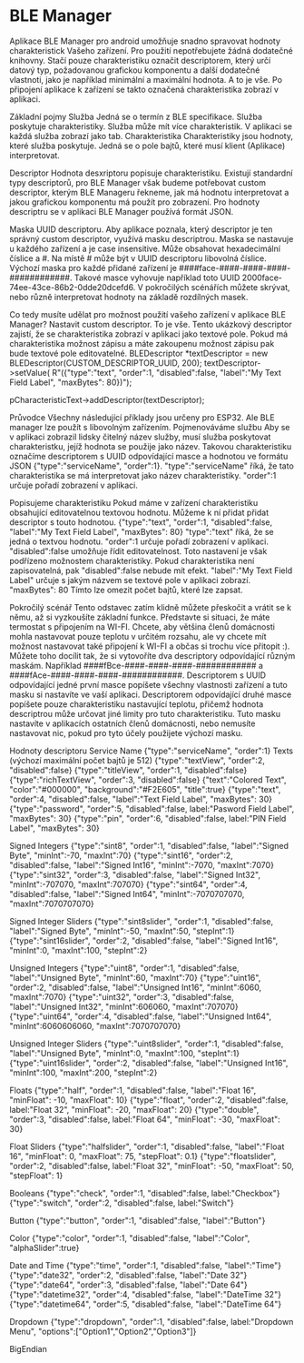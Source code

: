 # BLE Manager
Aplikace BLE Manager pro android umožňuje snadno spravovat hodnoty charakteristick Vašeho zařízení. Pro použití nepotřebujete žádná dodatečné knihovny. Stačí pouze charakteristiku označit descriptorem, který určí datový typ, požadovanou grafickou komponentu a další dodatečné vlastnoti, jako je například minimální a maximální hodnota. A to je vše. Po připojení aplikace k zařízení se takto označená charakteristika zobrazí v aplikaci.

Základní pojmy
Služba
Jedná se o termín z BLE specifikace. Služba poskytuje charakteristiky. Služba může mít více charakteristik. V aplikaci se každá služba zobrazí jako tab.
Charakteristika
Charakteristiky jsou hodnoty, které služba poskytuje. Jedná se o pole bajtů, které musí klient (Aplikace) interpretovat.

Descriptor
Hodnota desxriptoru popisuje charakteristiku. Existují standardní typy descriptorů, pro BLE Manager však budeme potřebovat custom descriptor, kterým BLE Manageru řekneme, jak má hodnotu interpretovat a jakou grafickou komponentu má použít pro zobrazení. Pro hodnoty descriptru se v aplikaci BLE Manager používá formát JSON.

Maska UUID descriptoru.
Aby aplikace poznala, který descriptor je ten správný custom descriptor, využívá masku descriptrou. Maska se nastavuje u každého zařízení a je case insensitive. Může obsahovat hexadecimální číslice a #. Na místě # může být v UUID descriptoru libovolná číslice. Výchozí maska pro každé přidané zařízení je ####face-####-####-####-############. Takové masce vyhovuje například toto UUID 2000face-74ee-43ce-86b2-0dde20dcefd6. V pokročilých scénářích můžete skrývat, nebo různě interpretovat hodnoty na základě rozdílných masek. 

Co tedy musíte udělat pro možnost použití vašeho zařízení v aplikace BLE Manager?
Nastavit custom descriptor. To je vše.
Tento ukázkový descriptor zajistí, že se charakteristika zobrazí v aplikaci jako textové pole. Pokud má charakteristika možnost zápisu a máte zakoupenu možnost zápisu pak bude textové pole editovatelné.
  BLEDescriptor *textDescriptor = new BLEDescriptor(CUSTOM_DESCRIPTOR_UUID, 200);
  textDescriptor->setValue(
    R"({"type":"text", "order":1, "disabled":false, "label":"My Text Field Label", "maxBytes": 80})");

  pCharacteristicText->addDescriptor(textDescriptor);

Průvodce
Všechny následující příklady jsou určeny pro ESP32. Ale BLE manager lze použít s libovolným zařízením.
Pojmenováváme službu
Aby se v aplikaci zobrazil lidsky čitelný název služby, musí služba poskytovat charakteristku, jejíž hodnota se použije jako název. Takovou charakteristiku označíme descriptorem s UUID odpovídající masce a hodnotou ve formátu JSON {"type":"serviceName", "order":1}.
"type":"serviceName" říká, že tato charakteristika se má interpretovat jako název charakteristiky. "order":1 určuje pořadí zobrazení v aplikaci.

Popisujeme charakteristiku
Pokud máme v zařízení charakteristiku obsahující editovatelnou textovou hodnotu. Můžeme k ní přidat přidat descriptor s touto hodnotou. {"type":"text", "order":1, "disabled":false, "label":"My Text Field Label", "maxBytes": 80}
"type":"text" říká, že se jedná o textvou hodnotu. "order":1 určuje pořadí zobrazení v aplikaci. "disabled":false umožňuje řídit editovatelnost. Toto nastavení je však podřízeno možnostem charakteristiky. Pokud charakteristika není zapisovatelná, pak "disabled":false nebude mít efekt. "label":"My Text Field Label" určuje s jakým názvem se textové pole v aplikaci zobrazí. "maxBytes": 80 Tímto lze omezit počet bajtů, které lze zapsat.

Pokročilý scénář
Tento odstavec zatím klidně můžete přeskočit a vrátit se k němu, až si vyzkoušíte základní funkce. Představte si situaci, že máte termostat s připojením na WI-FI. Chcete, aby většina členů domácnosti mohla nastavovat pouze teplotu v určitém rozsahu, ale vy chcete mít možnost nastavovat také připojení k WI-FI a občas si trochu více přitopit :). Můžete toho docílit tak, že si vytovoříte dva descriptory odpovídající různým maskám. Například ####fBce-####-####-####-############ a ####fAce-####-####-####-############. Descriptorem s UUID odpovídající jedné první masce popíšete všechny vlastnosti zařízení a tuto masku si nastavíte ve vaší aplikaci. Descriptorem odpovídající druhé masce popíšete pouze charakteristiku nastavující teplotu, přičemž hodnota descriptrou může určovat jiné limity pro tuto charakteristiku. Tuto masku nastavíte v aplikacích ostatních členů domácnosti, nebo nemusíte nastavovat nic, pokud pro tyto účely použijete výchozí masku.

Hodnoty descriptoru
Service Name
{"type":"serviceName", "order":1}
Texts (výchozí maximální počet bajtů je 512)
{"type":"textView", "order":2, "disabled":false}
{"type":"titleView", "order":1, "disabled":false}
{"type":"richTextView", "order":3, "disabled":false} {"text":"Colored Text", "color":"#000000", "background":"#F2E605", "title":true}
{"type":"text", "order":4, "disabled":false, "label":"Text Field Label", "maxBytes": 30}
{"type":"password", "order":5, "disabled":false, label:"Pasword Field Label", "maxBytes": 30}
{"type":"pin", "order":6, "disabled":false, label:"PIN Field Label", "maxBytes": 30}

Signed Integers
{"type":"sint8", "order":1, "disabled":false, "label":"Signed Byte", "minInt":-70, "maxInt":70}
{"type":"sint16", "order":2, "disabled":false, "label":"Signed Int16", "minInt":-7070, "maxInt":7070}
{"type":"sint32", "order":3, "disabled":false, "label":"Signed Int32", "minInt":-707070, "maxInt":707070}
{"type":"sint64", "order":4, "disabled":false, "label":"Signed Int64", "minInt":-7070707070, "maxInt":7070707070}

Signed Integer Sliders
{"type":"sint8slider", "order":1, "disabled":false, "label":"Signed Byte", "minInt":-50, "maxInt":50, "stepInt":1}
{"type":"sint16slider", "order":2, "disabled":false, "label":"Signed Int16", "minInt":0, "maxInt":100, "stepInt":2}

Unsigned Integers
{"type":"uint8", "order":1, "disabled":false, "label":"Unsigned Byte", "minInt":60, "maxInt":70}
{"type":"uint16", "order":2, "disabled":false, "label":"Unsigned Int16", "minInt":6060, "maxInt":7070}
{"type":"uint32", "order":3, "disabled":false, "label":"Unsigned Int32", "minInt":606060, "maxInt":707070}
{"type":"uint64", "order":4, "disabled":false, "label":"Unsigned Int64", "minInt":6060606060, "maxInt":7070707070}

Unsigned Integer Sliders
{"type":"uint8slider", "order":1, "disabled":false, "label":"Unsigned Byte", "minInt":0, "maxInt":100, "stepInt":1}
{"type":"uint16slider", "order":2, "disabled":false, "label":"Unsigned Int16", "minInt":100, "maxInt":200, "stepInt":2}

Floats
{"type":"half", "order":1, "disabled":false, "label":"Float 16", "minFloat": -10, "maxFloat": 10}
{"type":"float", "order":2, "disabled":false, label:"Float 32", "minFloat": -20, "maxFloat": 20}
{"type":"double", "order":3, "disabled":false, label:"Float 64", "minFloat": -30, "maxFloat": 30}

Float Sliders
{"type":"halfslider", "order":1, "disabled":false, "label":"Float 16", "minFloat": 0, "maxFloat": 75, "stepFloat": 0.1}
{"type":"floatslider", "order":2, "disabled":false, label:"Float 32", "minFloat": -50, "maxFloat": 50, "stepFloat": 1}

Booleans
{"type":"check", "order":1, "disabled":false, label:"Checkbox"}
{"type":"switch", "order":2, "disabled":false, label:"Switch"}

Button
{"type":"button", "order":1, "disabled":false, "label":"Button"}

Color
{"type":"color", "order":1, "disabled":false, "label":"Color", "alphaSlider":true}

Date and Time
{"type":"time", "order":1, "disabled":false, "label":"Time"}
{"type":"date32", "order":2, "disabled":false, "label":"Date 32"}
{"type":"date64", "order":3, "disabled":false, "label":"Date 64"}
{"type":"datetime32", "order":4, "disabled":false, "label":"DateTime 32"}
{"type":"datetime64", "order":5, "disabled":false, "label":"DateTime 64"}

Dropdown
{"type":"dropdown", "order":1, "disabled":false, label:"Dropdown Menu", "options":["Option1","Option2","Option3"]}

BigEndian



  
